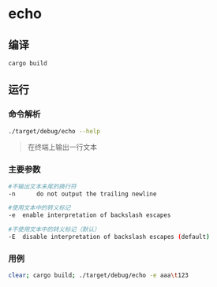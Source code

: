 # echo

## 编译
```bash
cargo build
```

## 运行

### 命令解析
```bash
./target/debug/echo --help
```
> 在终端上输出一行文本

### 主要参数
```bash
#不输出文本末尾的换行符
-n	 	do not output the trailing newline

#使用文本中的转义标记
-e 	enable interpretation of backslash escapes

#不使用文本中的转义标记（默认）
-E 	disable interpretation of backslash escapes (default)
```

### 用例
```bash
clear; cargo build; ./target/debug/echo -e aaa\t123
```
